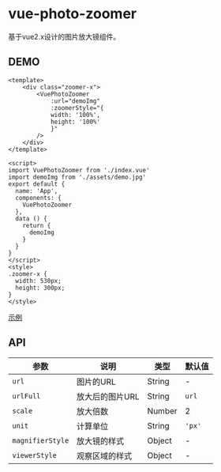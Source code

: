 # vue-photo-zoomer

基于vue2.x设计的图片放大镜组件。


## DEMO

```vue
<template>
    <div class="zoomer-x">
        <VuePhotoZoomer
            :url="demoImg"
            :zoomerStyle="{
            width: '100%',
            height: '100%'
            }"
        />
    </div>
</template>

<script>
import VuePhotoZoomer from './index.vue'
import demoImg from './assets/demo.jpg'
export default {
  name: 'App',
  components: {
    VuePhotoZoomer
  },
  data () {
    return {
      demoImg
    }
  }
}
</script>
<style>
.zoomer-x {
  width: 530px;
  height: 300px;
}
</style>

```
[示例](https://yuchenli923.github.io/vue-photo-zoomer/demo/index.html)

## API


参数 | 说明 | 类型 | 默认值
--- | --- | --- | ---
 `url` | 图片的URL | String | -
 `urlFull` | 放大后的图片URL  | String | `url`
 `scale` | 放大倍数 | Number | 2
 `unit` | 计算单位 | String | `'px'`
 `magnifierStyle` | 放大镜的样式 | Object | -  
 `viewerStyle` | 观察区域的样式 | Object | -